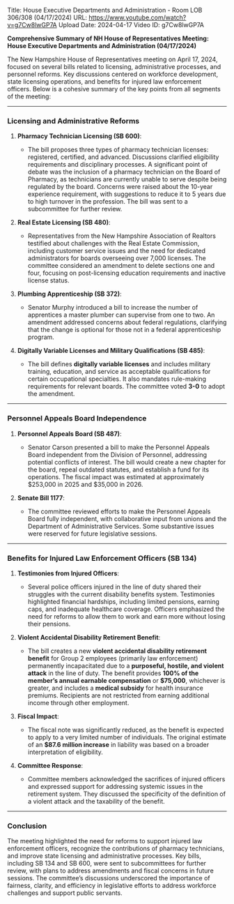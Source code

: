 Title: House Executive Departments and Administration - Room LOB 306/308 (04/17/2024)
URL: https://www.youtube.com/watch?v=g7Cw8lwGP7A
Upload Date: 2024-04-17
Video ID: g7Cw8lwGP7A

**Comprehensive Summary of NH House of Representatives Meeting: House Executive Departments and Administration (04/17/2024)**

The New Hampshire House of Representatives meeting on April 17, 2024, focused on several bills related to licensing, administrative processes, and personnel reforms. Key discussions centered on workforce development, state licensing operations, and benefits for injured law enforcement officers. Below is a cohesive summary of the key points from all segments of the meeting:

---

### **Licensing and Administrative Reforms**
1. **Pharmacy Technician Licensing (SB 600)**:
   - The bill proposes three types of pharmacy technician licenses: registered, certified, and advanced. Discussions clarified eligibility requirements and disciplinary processes. A significant point of debate was the inclusion of a pharmacy technician on the Board of Pharmacy, as technicians are currently unable to serve despite being regulated by the board. Concerns were raised about the 10-year experience requirement, with suggestions to reduce it to 5 years due to high turnover in the profession. The bill was sent to a subcommittee for further review.

2. **Real Estate Licensing (SB 480)**:
   - Representatives from the New Hampshire Association of Realtors testified about challenges with the Real Estate Commission, including customer service issues and the need for dedicated administrators for boards overseeing over 7,000 licenses. The committee considered an amendment to delete sections one and four, focusing on post-licensing education requirements and inactive license status.

3. **Plumbing Apprenticeship (SB 372)**:
   - Senator Murphy introduced a bill to increase the number of apprentices a master plumber can supervise from one to two. An amendment addressed concerns about federal regulations, clarifying that the change is optional for those not in a federal apprenticeship program.

4. **Digitally Variable Licenses and Military Qualifications (SB 485)**:
   - The bill defines **digitally variable licenses** and includes military training, education, and service as acceptable qualifications for certain occupational specialties. It also mandates rule-making requirements for relevant boards. The committee voted **3-0** to adopt the amendment.

---

### **Personnel Appeals Board Independence**
1. **Personnel Appeals Board (SB 487)**:
   - Senator Carson presented a bill to make the Personnel Appeals Board independent from the Division of Personnel, addressing potential conflicts of interest. The bill would create a new chapter for the board, repeal outdated statutes, and establish a fund for its operations. The fiscal impact was estimated at approximately $253,000 in 2025 and $35,000 in 2026.

2. **Senate Bill 1177**:
   - The committee reviewed efforts to make the Personnel Appeals Board fully independent, with collaborative input from unions and the Department of Administrative Services. Some substantive issues were reserved for future legislative sessions.

---

### **Benefits for Injured Law Enforcement Officers (SB 134)**
1. **Testimonies from Injured Officers**:
   - Several police officers injured in the line of duty shared their struggles with the current disability benefits system. Testimonies highlighted financial hardships, including limited pensions, earning caps, and inadequate healthcare coverage. Officers emphasized the need for reforms to allow them to work and earn more without losing their pensions.

2. **Violent Accidental Disability Retirement Benefit**:
   - The bill creates a new **violent accidental disability retirement benefit** for Group 2 employees (primarily law enforcement) permanently incapacitated due to a **purposeful, hostile, and violent attack** in the line of duty. The benefit provides **100% of the member’s annual earnable compensation** or **$75,000**, whichever is greater, and includes a **medical subsidy** for health insurance premiums. Recipients are not restricted from earning additional income through other employment.

3. **Fiscal Impact**:
   - The fiscal note was significantly reduced, as the benefit is expected to apply to a very limited number of individuals. The original estimate of an **$87.6 million increase** in liability was based on a broader interpretation of eligibility.

4. **Committee Response**:
   - Committee members acknowledged the sacrifices of injured officers and expressed support for addressing systemic issues in the retirement system. They discussed the specificity of the definition of a violent attack and the taxability of the benefit.

---

### **Conclusion**
The meeting highlighted the need for reforms to support injured law enforcement officers, recognize the contributions of pharmacy technicians, and improve state licensing and administrative processes. Key bills, including SB 134 and SB 600, were sent to subcommittees for further review, with plans to address amendments and fiscal concerns in future sessions. The committee’s discussions underscored the importance of fairness, clarity, and efficiency in legislative efforts to address workforce challenges and support public servants.